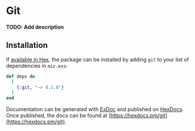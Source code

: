 # Git

**TODO: Add description**

## Installation

If [available in Hex](https://hex.pm/docs/publish), the package can be installed
by adding `git` to your list of dependencies in `mix.exs`:

```elixir
def deps do
  [
    {:git, "~> 0.1.0"}
  ]
end
```

Documentation can be generated with [ExDoc](https://github.com/elixir-lang/ex_doc)
and published on [HexDocs](https://hexdocs.pm). Once published, the docs can
be found at [https://hexdocs.pm/git](https://hexdocs.pm/git).

